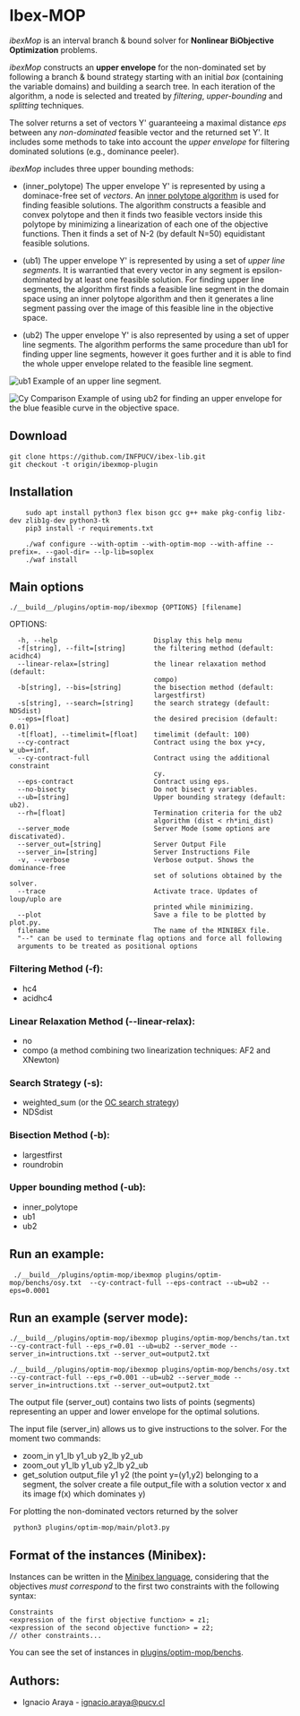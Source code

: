 # Ibex-MOP

*ibexMop* is an interval branch & bound solver for **Nonlinear BiObjective Optimization** problems.

*ibexMop* constructs an **upper envelope** for the non-dominated set
by following a branch & bound strategy starting with an initial *box* (containing the variable domains)
and building a search tree. In each iteration of the algorithm,
a node is selected and treated by *filtering*, *upper-bounding*
and *splitting* techniques.

The solver returns a set of vectors Y' guaranteeing a maximal distance *eps* between
any *non-dominated* feasible vector and the returned set Y'. It includes 
some methods to take into account the *upper envelope* 
for filtering dominated solutions (e.g., dominance peeler).

*ibexMop* includes three upper bounding methods:

  * (inner_polytope) The upper envelope Y' is represented by using a dominace-free set of *vectors*. An
  [inner polytope algorithm](http://citeseerx.ist.psu.edu/viewdoc/download?doi=10.1.1.653.5777&rep=rep1&type=pdf)
  is used for finding feasible solutions. The algorithm constructs a feasible and convex polytope and then it finds
two feasible vectors inside this polytope by minimizing a linearization of each one of the objective functions.
Then it finds a set of N-2 (by default N=50) equidistant feasible solutions.

  * (ub1) The upper envelope Y' is represented by using a set of *upper line segments*. 
  It is warrantied that every vector in any segment is epsilon-dominated 
  by at least one feasible solution. For finding upper line segments, the 
  algorithm first finds a feasible line segment in the domain space using an inner polytope algorithm 
  and then it generates a line segment passing over the image of this feasible line in the objective space. 
  
  * (ub2) The upper envelope Y' is also represented by using a set of upper line segments. 
  The algorithm performs the same procedure than ub1 for finding upper line segments, however
  it goes further and it is able to find the whole upper envelope related to the feasible line segment.

![ub1](https://i.imgur.com/H6zAwpO.png)
Example of an upper line segment.
  
![Cy Comparison](https://i.imgur.com/Wphf10d.png)
Example of using ub2 for finding an upper envelope for the blue feasible curve in the objective space.

## Download
````
git clone https://github.com/INFPUCV/ibex-lib.git
git checkout -t origin/ibexmop-plugin
````

## Installation

````
    sudo apt install python3 flex bison gcc g++ make pkg-config libz-dev zlib1g-dev python3-tk
    pip3 install -r requirements.txt
    
    ./waf configure --with-optim --with-optim-mop --with-affine --prefix=. --gaol-dir= --lp-lib=soplex
    ./waf install
````      
       
## Main options
```
./__build__/plugins/optim-mop/ibexmop {OPTIONS} [filename]
```
  OPTIONS:

      -h, --help                        Display this help menu
      -f[string], --filt=[string]       the filtering method (default: acidhc4)
      --linear-relax=[string]           the linear relaxation method (default:
                                        compo)
      -b[string], --bis=[string]        the bisection method (default:
                                        largestfirst)
      -s[string], --search=[string]     the search strategy (default: NDSdist)
      --eps=[float]                     the desired precision (default: 0.01)
      -t[float], --timelimit=[float]    timelimit (default: 100)
      --cy-contract                     Contract using the box y+cy, w_ub=+inf.
      --cy-contract-full                Contract using the additional constraint
                                        cy.
      --eps-contract                    Contract using eps.
      --no-bisecty                      Do not bisect y variables.
      --ub=[string]                     Upper bounding strategy (default: ub2).
      --rh=[float]                      Termination criteria for the ub2
                                        algorithm (dist < rh*ini_dist)
      --server_mode                     Server Mode (some options are discativated).
      --server_out=[string]             Server Output File
      --server_in=[string]              Server Instructions File
      -v, --verbose                     Verbose output. Shows the dominance-free
                                        set of solutions obtained by the solver.
      --trace                           Activate trace. Updates of loup/uplo are
                                        printed while minimizing.
      --plot                            Save a file to be plotted by plot.py.
      filename                          The name of the MINIBEX file.
      "--" can be used to terminate flag options and force all following
      arguments to be treated as positional options

### Filtering Method (-f):
 + hc4
 + acidhc4
### Linear Relaxation Method (--linear-relax):
 + no
 + compo (a method combining two linearization techniques: AF2 and XNewton)
### Search Strategy (-s):
 + weighted_sum (or the [OC search strategy](http://www.sciencedirect.com/science/article/pii/S0377221716303824))
 + NDSdist
### Bisection Method (-b):
 + largestfirst
 + roundrobin
### Upper bounding method (-ub):
 + inner_polytope
 + ub1
 + ub2

## Run an example:

     ./__build__/plugins/optim-mop/ibexmop plugins/optim-mop/benchs/osy.txt  --cy-contract-full --eps-contract --ub=ub2 --eps=0.0001

## Run an example (server mode):

    ./__build__/plugins/optim-mop/ibexmop plugins/optim-mop/benchs/tan.txt --cy-contract-full --eps_r=0.01 --ub=ub2 --server_mode --server_in=intructions.txt --server_out=output2.txt
    
    ./__build__/plugins/optim-mop/ibexmop plugins/optim-mop/benchs/osy.txt --cy-contract-full --eps_r=0.001 --ub=ub2 --server_mode --server_in=intructions.txt --server_out=output2.txt

The output file (server_out) contains two lists of points (segments) representing an upper and lower envelope for the optimal solutions.

The input file (server_in) allows us to give instructions to the solver. For the moment two commands:
* zoom_in y1_lb y1_ub y2_lb y2_ub
* zoom_out y1_lb y1_ub y2_lb y2_ub
* get_solution output_file y1 y2  (the point y=(y1,y2) belonging to a segment, the solver create a file output_file with a solution vector x and its image f(x) which dominates y)

For plotting the non-dominated vectors returned by the solver

     python3 plugins/optim-mop/main/plot3.py



## Format of the instances (Minibex):

Instances can be written in the [Minibex language](http://www.ibex-lib.org/doc/minibex.html),
considering that the objectives *must correspond* to the first two constraints with the following syntax:
```
Constraints
<expression of the first objective function> = z1;
<expression of the second objective function> = z2;
// other constraints...
```
You can see the set of instances in [plugins/optim-mop/benchs](https://github.com/INFPUCV/ibex-lib/tree/master-mop/plugins/optim-mop/benchs).


## Authors:
 - Ignacio Araya - <ignacio.araya@pucv.cl>
